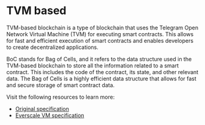 # TVM based

TVM-based blockchain is a type of blockchain that uses the Telegram Open Network Virtual Machine (TVM) for executing smart contracts. This allows for fast and efficient execution of smart contracts and enables developers to create decentralized applications.

BoC stands for Bag of Cells, and it refers to the data structure used in the TVM-based blockchain to store all the information related to a smart contract. This includes the code of the contract, its state, and other relevant data. The Bag of Cells is a highly efficient data structure that allows for fast and secure storage of smart contract data.

Visit the following resources to learn more:

- [Original specification](https://ton.org/tvm.pdf)
- [Everscale VM specification](https://docs.everscale.network/tvm.pdf)
